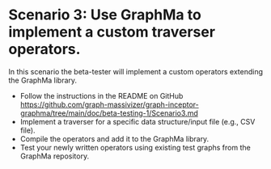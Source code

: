 # Scenario 3: Use GraphMa to implement a custom traverser operators.

In this scenario the beta-tester will implement a custom operators extending the GraphMa library.

* Follow the instructions in the README on GitHub https://github.com/graph-massivizer/graph-inceptor-graphma/tree/main/doc/beta-testing-1/Scenario3.md
* Implement a traverser for a specific data structure/input file (e.g., CSV file).
* Compile the operators and add it to the GraphMa library.
* Test your newly written operators using existing test graphs from the GraphMa repository.
